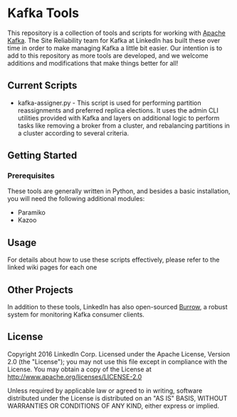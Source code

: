 # Kafka Tools

This repository is a collection of tools and scripts for working with [Apache Kafka](http://kafka.apache.org). The Site Reliability team for Kafka at
LinkedIn has built these over time in order to make managing Kafka a little bit easier. Our intention is to add to this repository as more tools are
developed, and we welcome additions and modifications that make things better for all!

## Current Scripts
* kafka-assigner.py - This script is used for performing partition reassignments and preferred replica elections. It uses the admin CLI utilities provided with Kafka and layers on additional logic to perform tasks like removing a broker from a cluster, and rebalancing partitions in a cluster according to several criteria.

## Getting Started
### Prerequisites
These tools are generally written in Python, and besides a basic installation, you will need the following additional modules:
* Paramiko
* Kazoo

## Usage
For details about how to use these scripts effectively, please refer to the linked wiki pages for each one

## Other Projects
In addition to these tools, LinkedIn has also open-sourced [Burrow](https://github.com/linkedin/Burrow), a robust system for monitoring Kafka consumer clients.

## License
Copyright 2016 LinkedIn Corp. Licensed under the Apache License, Version 2.0 (the "License"); you may not use this file except in compliance with the License.
You may obtain a copy of the License at http://www.apache.org/licenses/LICENSE-2.0

Unless required by applicable law or agreed to in writing, software distributed under the License is distributed on an "AS IS" BASIS, WITHOUT WARRANTIES OR
CONDITIONS OF ANY KIND, either express or implied.

